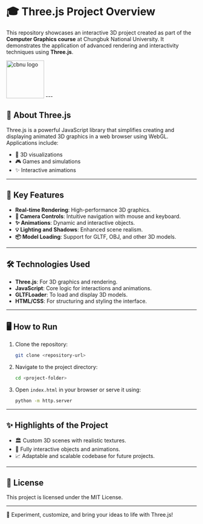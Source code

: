 # 🎓 Three.js Project Overview

This repository showcases an interactive 3D project created as part of the **Computer Graphics course** at Chungbuk National University. It demonstrates the application of advanced rendering and interactivity techniques using **Three.js**.

<img src="./ThreeJS-Library-Project/images/cbnu_logo2.png" alt="cbnu logo" height="100">
---

## 🌟 About Three.js
Three.js is a powerful JavaScript library that simplifies creating and displaying animated 3D graphics in a web browser using WebGL. Applications include:
- 🌌 3D visualizations
- 🎮 Games and simulations
- ✨ Interactive animations

---

## 🚀 Key Features
- **Real-time Rendering**: High-performance 3D graphics.
- **🎥 Camera Controls**: Intuitive navigation with mouse and keyboard.
- **✨ Animations**: Dynamic and interactive objects.
- **💡 Lighting and Shadows**: Enhanced scene realism.
- **📦 Model Loading**: Support for GLTF, OBJ, and other 3D models.

---

## 🛠 Technologies Used
- **Three.js**: For 3D graphics and rendering.
- **JavaScript**: Core logic for interactions and animations.
- **GLTFLoader**: To load and display 3D models.
- **HTML/CSS**: For structuring and styling the interface.

---

## 🖥 How to Run
1. Clone the repository:
   ```bash
   git clone <repository-url>
   ```
2. Navigate to the project directory:
   ```bash
   cd <project-folder>
   ```
3. Open `index.html` in your browser or serve it using:
   ```bash
   python -m http.server
   ```

---

## ✨ Highlights of the Project
- 🏛 Custom 3D scenes with realistic textures.
- 🔄 Fully interactive objects and animations.
- 📈 Adaptable and scalable codebase for future projects.

---

## 📜 License
This project is licensed under the MIT License.

---

🎉 Experiment, customize, and bring your ideas to life with Three.js!
